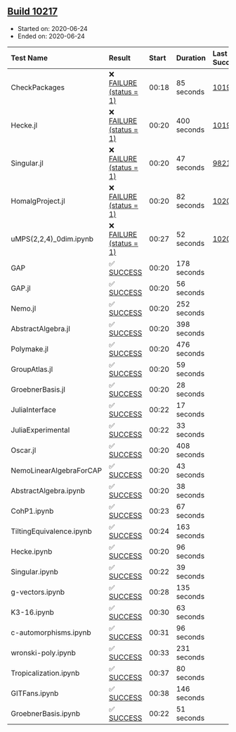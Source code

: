 ## [Build 10217](https://oscarci.mathematik.uni-kl.de/job/oscar/10217/)

* Started on: 2020-06-24
* Ended on: 2020-06-24

| Test Name    | Result | Start | Duration | Last Success | First Failure |
|:-------------|:-------|:------|:---------|:-------------|:--------------|
| CheckPackages | ❌ [FAILURE (status = 1)](https://oscarci.mathematik.uni-kl.de/job/oscar/10217/artifact/logs/build-10217/CheckPackages.log) | 00:18 | 85 seconds | [10197](https://oscarci.mathematik.uni-kl.de/job/oscar/10197/) | [10198](https://oscarci.mathematik.uni-kl.de/job/oscar/10198/) |
| Hecke.jl | ❌ [FAILURE (status = 1)](https://oscarci.mathematik.uni-kl.de/job/oscar/10217/artifact/logs/build-10217/Hecke.jl.log) | 00:20 | 400 seconds | [10197](https://oscarci.mathematik.uni-kl.de/job/oscar/10197/) | [10198](https://oscarci.mathematik.uni-kl.de/job/oscar/10198/) |
| Singular.jl | ❌ [FAILURE (status = 1)](https://oscarci.mathematik.uni-kl.de/job/oscar/10217/artifact/logs/build-10217/Singular.jl.log) | 00:20 | 47 seconds | [9821](https://oscarci.mathematik.uni-kl.de/job/oscar/9821/) | [9822](https://oscarci.mathematik.uni-kl.de/job/oscar/9822/) |
| HomalgProject.jl | ❌ [FAILURE (status = 1)](https://oscarci.mathematik.uni-kl.de/job/oscar/10217/artifact/logs/build-10217/HomalgProject.jl.log) | 00:20 | 82 seconds | [10209](https://oscarci.mathematik.uni-kl.de/job/oscar/10209/) | [10210](https://oscarci.mathematik.uni-kl.de/job/oscar/10210/) |
| uMPS(2,2,4)_0dim.ipynb | ❌ [FAILURE (status = 1)](https://oscarci.mathematik.uni-kl.de/job/oscar/10217/artifact/logs/build-10217/uMPS-2-2-4-_0dim.ipynb.log) | 00:27 | 52 seconds | [10209](https://oscarci.mathematik.uni-kl.de/job/oscar/10209/) | [10210](https://oscarci.mathematik.uni-kl.de/job/oscar/10210/) |
| GAP | ✅ [SUCCESS](https://oscarci.mathematik.uni-kl.de/job/oscar/10217/artifact/logs/build-10217/GAP.log) | 00:20 | 178 seconds |  |  |
| GAP.jl | ✅ [SUCCESS](https://oscarci.mathematik.uni-kl.de/job/oscar/10217/artifact/logs/build-10217/GAP.jl.log) | 00:20 | 56 seconds |  |  |
| Nemo.jl | ✅ [SUCCESS](https://oscarci.mathematik.uni-kl.de/job/oscar/10217/artifact/logs/build-10217/Nemo.jl.log) | 00:20 | 252 seconds |  |  |
| AbstractAlgebra.jl | ✅ [SUCCESS](https://oscarci.mathematik.uni-kl.de/job/oscar/10217/artifact/logs/build-10217/AbstractAlgebra.jl.log) | 00:20 | 398 seconds |  |  |
| Polymake.jl | ✅ [SUCCESS](https://oscarci.mathematik.uni-kl.de/job/oscar/10217/artifact/logs/build-10217/Polymake.jl.log) | 00:20 | 476 seconds |  |  |
| GroupAtlas.jl | ✅ [SUCCESS](https://oscarci.mathematik.uni-kl.de/job/oscar/10217/artifact/logs/build-10217/GroupAtlas.jl.log) | 00:20 | 59 seconds |  |  |
| GroebnerBasis.jl | ✅ [SUCCESS](https://oscarci.mathematik.uni-kl.de/job/oscar/10217/artifact/logs/build-10217/GroebnerBasis.jl.log) | 00:20 | 28 seconds |  |  |
| JuliaInterface | ✅ [SUCCESS](https://oscarci.mathematik.uni-kl.de/job/oscar/10217/artifact/logs/build-10217/JuliaInterface.log) | 00:22 | 17 seconds |  |  |
| JuliaExperimental | ✅ [SUCCESS](https://oscarci.mathematik.uni-kl.de/job/oscar/10217/artifact/logs/build-10217/JuliaExperimental.log) | 00:22 | 33 seconds |  |  |
| Oscar.jl | ✅ [SUCCESS](https://oscarci.mathematik.uni-kl.de/job/oscar/10217/artifact/logs/build-10217/Oscar.jl.log) | 00:20 | 408 seconds |  |  |
| NemoLinearAlgebraForCAP | ✅ [SUCCESS](https://oscarci.mathematik.uni-kl.de/job/oscar/10217/artifact/logs/build-10217/NemoLinearAlgebraForCAP.log) | 00:20 | 43 seconds |  |  |
| AbstractAlgebra.ipynb | ✅ [SUCCESS](https://oscarci.mathematik.uni-kl.de/job/oscar/10217/artifact/logs/build-10217/AbstractAlgebra.ipynb.log) | 00:20 | 38 seconds |  |  |
| CohP1.ipynb | ✅ [SUCCESS](https://oscarci.mathematik.uni-kl.de/job/oscar/10217/artifact/logs/build-10217/CohP1.ipynb.log) | 00:23 | 67 seconds |  |  |
| TiltingEquivalence.ipynb | ✅ [SUCCESS](https://oscarci.mathematik.uni-kl.de/job/oscar/10217/artifact/logs/build-10217/TiltingEquivalence.ipynb.log) | 00:24 | 163 seconds |  |  |
| Hecke.ipynb | ✅ [SUCCESS](https://oscarci.mathematik.uni-kl.de/job/oscar/10217/artifact/logs/build-10217/Hecke.ipynb.log) | 00:20 | 96 seconds |  |  |
| Singular.ipynb | ✅ [SUCCESS](https://oscarci.mathematik.uni-kl.de/job/oscar/10217/artifact/logs/build-10217/Singular.ipynb.log) | 00:22 | 39 seconds |  |  |
| g-vectors.ipynb | ✅ [SUCCESS](https://oscarci.mathematik.uni-kl.de/job/oscar/10217/artifact/logs/build-10217/g-vectors.ipynb.log) | 00:28 | 135 seconds |  |  |
| K3-16.ipynb | ✅ [SUCCESS](https://oscarci.mathematik.uni-kl.de/job/oscar/10217/artifact/logs/build-10217/K3-16.ipynb.log) | 00:30 | 63 seconds |  |  |
| c-automorphisms.ipynb | ✅ [SUCCESS](https://oscarci.mathematik.uni-kl.de/job/oscar/10217/artifact/logs/build-10217/c-automorphisms.ipynb.log) | 00:31 | 96 seconds |  |  |
| wronski-poly.ipynb | ✅ [SUCCESS](https://oscarci.mathematik.uni-kl.de/job/oscar/10217/artifact/logs/build-10217/wronski-poly.ipynb.log) | 00:33 | 231 seconds |  |  |
| Tropicalization.ipynb | ✅ [SUCCESS](https://oscarci.mathematik.uni-kl.de/job/oscar/10217/artifact/logs/build-10217/Tropicalization.ipynb.log) | 00:37 | 80 seconds |  |  |
| GITFans.ipynb | ✅ [SUCCESS](https://oscarci.mathematik.uni-kl.de/job/oscar/10217/artifact/logs/build-10217/GITFans.ipynb.log) | 00:38 | 146 seconds |  |  |
| GroebnerBasis.ipynb | ✅ [SUCCESS](https://oscarci.mathematik.uni-kl.de/job/oscar/10217/artifact/logs/build-10217/GroebnerBasis.ipynb.log) | 00:22 | 51 seconds |  |  |
